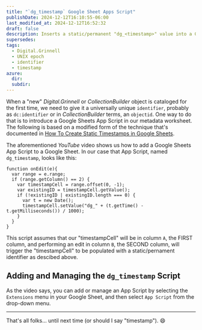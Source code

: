 ```yaml
---
title: "`dg_timestamp` Google Sheet Apps Script" 
publishDate: 2024-12-12T16:10:55-06:00
last_modified_at: 2024-12-12T16:52:32
draft: false
description: Inserts a static/permanent "dg_<timestamp>" value into a Google Sheets cell when any other cell in the corresponding Google Sheet row is edited.  This UNIX epoch timestamp (with "dg_" prepended) becomes the identifier of a "new" object -- one that has no legacy identifier -- Digital.Grinnell object.  
supersedes: 
tags:
  - Digital.Grinnell
  - UNIX epoch
  - identifier
  - timestamp
azure:
  dir: 
  subdir: 
---  
```


When a "new" _Digital.Grinnell_ or _CollectionBuilder_ object is cataloged for the first time, we need to give it a universally unique `identifier`, probably as `dc:identifier` or in _CollectionBuilder_ terms, an `objectid`.  One way to do that is to introduce a Google Sheets App Script in our metadata worksheet.  The following is based on a modified form of the technique that's documented in [How To Create Static Timestamps in Google Sheets](https://www.youtube.com/watch?v=6ixt-b8T8h0).   

The aforementioned _YouTube_ video shows us how to add a Google Sheets App Script to a Google Sheet.  In our case that App Script, named `dg_timestamp`, looks like this:  

```
function onEdit(e){
  var range = e.range;
  if (range.getColumn() == 2) {
    var timestampCell = range.offset(0, -1);
    var existingID = timestampCell.getValue();
    if (!existingID | existingID.length === 0) {
      var t = new Date();
      timestampCell.setValue("dg_" + (t.getTime() - t.getMilliseconds()) / 1000);
    }
  }
}
```

This script assumes that our "timestampCell" will be in column `A`, the FIRST column, and performing an edit in column `B`, the SECOND column, will trigger the "timestampCell" to be populated with a static/pernament identifier as descibed above.  

## Adding and Managing the `dg_timestamp` Script

As the video says, you can add or manage an App Script by selecting the `Extensions` menu in your Google Sheet, and then select `App Script` from the drop-down menu.  

---

That's all folks... until next time (or should I say "timestamp").  :smile:
